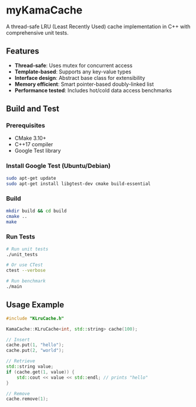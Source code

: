 # myKamaCache

A thread-safe LRU (Least Recently Used) cache implementation in C++ with comprehensive unit tests.

## Features

- **Thread-safe**: Uses mutex for concurrent access
- **Template-based**: Supports any key-value types
- **Interface design**: Abstract base class for extensibility
- **Memory efficient**: Smart pointer-based doubly-linked list
- **Performance tested**: Includes hot/cold data access benchmarks

## Build and Test

### Prerequisites
- CMake 3.10+
- C++17 compiler
- Google Test library

### Install Google Test (Ubuntu/Debian)
```bash
sudo apt-get update
sudo apt-get install libgtest-dev cmake build-essential
```

### Build
```bash
mkdir build && cd build
cmake ..
make
```

### Run Tests
```bash
# Run unit tests
./unit_tests

# Or use CTest
ctest --verbose

# Run benchmark
./main
```

## Usage Example

```cpp
#include "KLruCache.h"

KamaCache::KLruCache<int, std::string> cache(100);

// Insert
cache.put(1, "hello");
cache.put(2, "world");

// Retrieve
std::string value;
if (cache.get(1, value)) {
    std::cout << value << std::endl; // prints "hello"
}

// Remove
cache.remove(1);
```